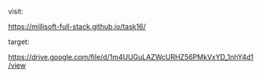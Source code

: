 <!-- visit: 

https://gasimmammadov1.github.io/task16/ -->

visit: 

https://millisoft-full-stack.github.io/task16/

target:

https://drive.google.com/file/d/1m4UUGuLAZWcURHZ56PMkVxYD_1nhY4d1/view